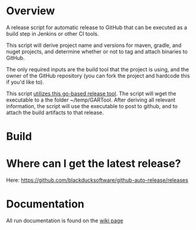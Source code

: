 # Overview

A release script for automatic release to GitHub that can be executed as a build step in Jenkins or other CI tools.

This script will derive project name and versions for maven, gradle, and nuget projects, and determine whether or not to tag and attach binaries to GitHub. 

The only required inputs are the build tool that the project is using, and the owner of the GitHub repository (you can fork the project and hardcode this if you'd like to).

This script [utilizes this go-based release tool](https://github.com/aktau/github-release). The script will wget the executable to a the folder ~/temp/GARTool. After deriving all relevant
information, the script will use the executable to post to github, and to attach the build artifacts to that release.

# Build



# Where can I get the latest release?

Here: https://github.com/blackducksoftware/github-auto-release/releases


# Documentation

All run documentation is found on the [wiki page](https://github.com/blackducksoftware/github-auto-release/wiki)
